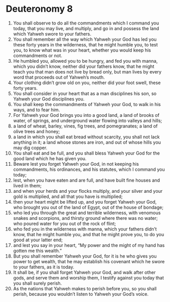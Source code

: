 ﻿
# Deuteronomy 8
1. You shall observe to do all the commandments which I command you today, that you may live, and multiply, and go in and possess the land which Yahweh swore to your fathers. 
2. You shall remember all the way which Yahweh your God has led you these forty years in the wilderness, that he might humble you, to test you, to know what was in your heart, whether you would keep his commandments or not. 
3. He humbled you, allowed you to be hungry, and fed you with manna, which you didn’t know, neither did your fathers know, that he might teach you that man does not live by bread only, but man lives by every word that proceeds out of Yahweh’s mouth. 
4. Your clothing didn’t grow old on you, neither did your foot swell, these forty years. 
5. You shall consider in your heart that as a man disciplines his son, so Yahweh your God disciplines you. 
6. You shall keep the commandments of Yahweh your God, to walk in his ways, and to fear him. 
7. For Yahweh your God brings you into a good land, a land of brooks of water, of springs, and underground water flowing into valleys and hills; 
8. a land of wheat, barley, vines, fig trees, and pomegranates; a land of olive trees and honey; 
9. a land in which you shall eat bread without scarcity, you shall not lack anything in it; a land whose stones are iron, and out of whose hills you may dig copper. 
10. You shall eat and be full, and you shall bless Yahweh your God for the good land which he has given you. 
11. Beware lest you forget Yahweh your God, in not keeping his commandments, his ordinances, and his statutes, which I command you today; 
12. lest, when you have eaten and are full, and have built fine houses and lived in them; 
13. and when your herds and your flocks multiply, and your silver and your gold is multiplied, and all that you have is multiplied; 
14. then your heart might be lifted up, and you forget Yahweh your God, who brought you out of the land of Egypt, out of the house of bondage; 
15. who led you through the great and terrible wilderness, with venomous snakes and scorpions, and thirsty ground where there was no water; who poured water for you out of the rock of flint; 
16. who fed you in the wilderness with manna, which your fathers didn’t know, that he might humble you, and that he might prove you, to do you good at your latter end; 
17. and lest you say in your heart, “My power and the might of my hand has gotten me this wealth.” 
18. But you shall remember Yahweh your God, for it is he who gives you power to get wealth, that he may establish his covenant which he swore to your fathers, as it is today. 
19. It shall be, if you shall forget Yahweh your God, and walk after other gods, and serve them and worship them, I testify against you today that you shall surely perish. 
20. As the nations that Yahweh makes to perish before you, so you shall perish, because you wouldn’t listen to Yahweh your God’s voice. 
